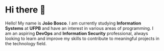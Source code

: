 <h1>Hi there 👋</h1>
<p>Hello! My name is <strong>João Bosco</strong>. I am currently studying <strong>Information Systems</strong> at <strong>UFPB</strong> and have an interest in various areas of programming. I am an aspiring <strong>DevOps</strong> and <strong>Information Security</strong> professional, always looking to learn and improve my skills to contribute to meaningful projects in the technology field.</p>
